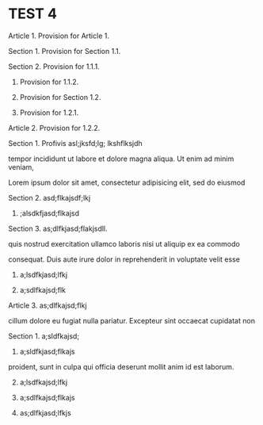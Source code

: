# TEST 4

Article 1. Provision for Article 1.

Section 1. Provision for Section 1.1.

Section 2. Provision for 1.1.1.

1. Provision for 1.1.2.

2. Provision for Section 1.2.

3. Provision for 1.2.1.

Article 2. Provision for 1.2.2.

Section 1. Profivis asl;jksfd;lg; lkshflksjdh

tempor incididunt ut labore et dolore magna aliqua. Ut enim ad minim veniam,

Lorem ipsum dolor sit amet, consectetur adipisicing elit, sed do eiusmod

Section 2. asd;flkajsdf;lkj

1. ;alsdkfjasd;flkajsd

Section 3. as;dlfkjasd;flakjsdll.

quis nostrud exercitation ullamco laboris nisi ut aliquip ex ea commodo

consequat. Duis aute irure dolor in reprehenderit in voluptate velit esse

1. a;lsdfkjasd;lfkj

2. a;sdlfkajsd;flk

Article 3. as;dlfkajsd;flkj

cillum dolore eu fugiat nulla pariatur. Excepteur sint occaecat cupidatat non

Section 1. a;sldfkajsd;

1. a;sldfkjasd;flkajs

proident, sunt in culpa qui officia deserunt mollit anim id est laborum.

2. a;lsdfkajsd;lfkj

3. a;sdlfkajsd;flkajs

4. as;dlfkjasd;lfkjs

